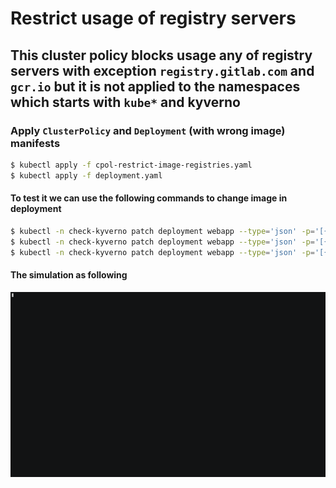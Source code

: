 # Restrict usage of registry servers

## This cluster policy blocks usage any of registry servers with exception `registry.gitlab.com` and `gcr.io` but it is not applied to the namespaces which starts with `kube*` and kyverno

### Apply `ClusterPolicy` and `Deployment` (with wrong image) manifests

```bash
$ kubectl apply -f cpol-restrict-image-registries.yaml
$ kubectl apply -f deployment.yaml
```

#### To test it we can use the following commands to change image in deployment

```bash
$ kubectl -n check-kyverno patch deployment webapp --type='json' -p='[{"op": "replace", "path": "/spec/template/spec/containers/0/image", "value": "docker.io/nginx:latest"}]'
$ kubectl -n check-kyverno patch deployment webapp --type='json' -p='[{"op": "replace", "path": "/spec/template/spec/containers/0/image", "value": "registry.gitlab.com/gitlab-examples/nginx"}]'
$ kubectl -n check-kyverno patch deployment webapp --type='json' -p='[{"op": "replace", "path": "/spec/template/spec/containers/0/image", "value": "gcr.io/cloud-builders/nginx"}]'
```

#### The simulation as following

![Simulation](https://github.com/jamalshahverdiev/kyverno/blob/main/Image-Registry-Policies/Restrict-Image-Registry/tmux-session-optimized.gif)